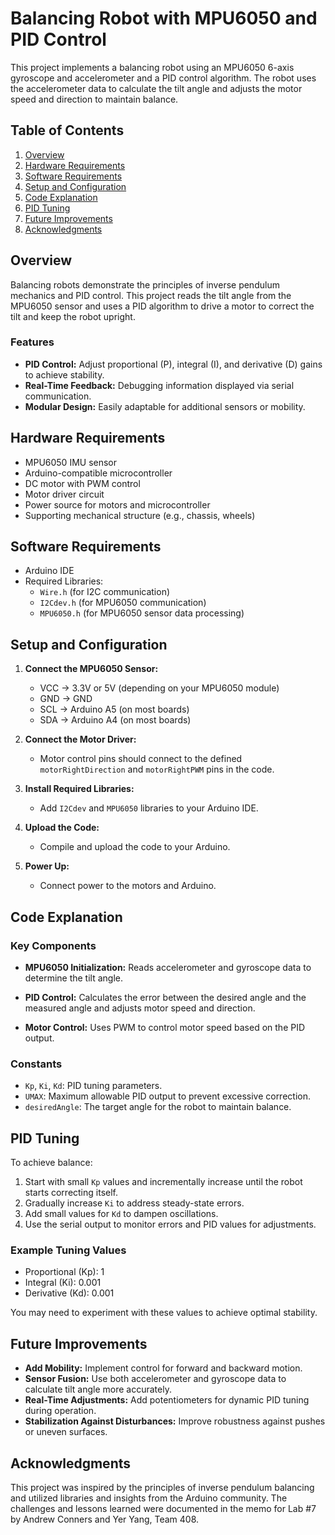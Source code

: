 # Balancing Robot with MPU6050 and PID Control

This project implements a balancing robot using an MPU6050 6-axis gyroscope and accelerometer and a PID control algorithm. The robot uses the accelerometer data to calculate the tilt angle and adjusts the motor speed and direction to maintain balance.

## Table of Contents
1. [Overview](#overview)
2. [Hardware Requirements](#hardware-requirements)
3. [Software Requirements](#software-requirements)
4. [Setup and Configuration](#setup-and-configuration)
5. [Code Explanation](#code-explanation)
6. [PID Tuning](#pid-tuning)
7. [Future Improvements](#future-improvements)
8. [Acknowledgments](#acknowledgments)

## Overview

Balancing robots demonstrate the principles of inverse pendulum mechanics and PID control. This project reads the tilt angle from the MPU6050 sensor and uses a PID algorithm to drive a motor to correct the tilt and keep the robot upright.

### Features
- **PID Control:** Adjust proportional (P), integral (I), and derivative (D) gains to achieve stability.
- **Real-Time Feedback:** Debugging information displayed via serial communication.
- **Modular Design:** Easily adaptable for additional sensors or mobility.

## Hardware Requirements
- MPU6050 IMU sensor
- Arduino-compatible microcontroller
- DC motor with PWM control
- Motor driver circuit
- Power source for motors and microcontroller
- Supporting mechanical structure (e.g., chassis, wheels)

## Software Requirements
- Arduino IDE
- Required Libraries:
  - `Wire.h` (for I2C communication)
  - `I2Cdev.h` (for MPU6050 communication)
  - `MPU6050.h` (for MPU6050 sensor data processing)

## Setup and Configuration

1. **Connect the MPU6050 Sensor:**
   - VCC -> 3.3V or 5V (depending on your MPU6050 module)
   - GND -> GND
   - SCL -> Arduino A5 (on most boards)
   - SDA -> Arduino A4 (on most boards)

2. **Connect the Motor Driver:**
   - Motor control pins should connect to the defined `motorRightDirection` and `motorRightPWM` pins in the code.

3. **Install Required Libraries:**
   - Add `I2Cdev` and `MPU6050` libraries to your Arduino IDE.

4. **Upload the Code:**
   - Compile and upload the code to your Arduino.

5. **Power Up:**
   - Connect power to the motors and Arduino.

## Code Explanation

### Key Components
- **MPU6050 Initialization:**
  Reads accelerometer and gyroscope data to determine the tilt angle.

- **PID Control:**
  Calculates the error between the desired angle and the measured angle and adjusts motor speed and direction.

- **Motor Control:**
  Uses PWM to control motor speed based on the PID output.

### Constants
- `Kp`, `Ki`, `Kd`: PID tuning parameters.
- `UMAX`: Maximum allowable PID output to prevent excessive correction.
- `desiredAngle`: The target angle for the robot to maintain balance.

## PID Tuning

To achieve balance:
1. Start with small `Kp` values and incrementally increase until the robot starts correcting itself.
2. Gradually increase `Ki` to address steady-state errors.
3. Add small values for `Kd` to dampen oscillations.
4. Use the serial output to monitor errors and PID values for adjustments.

### Example Tuning Values
- Proportional (Kp): 1
- Integral (Ki): 0.001
- Derivative (Kd): 0.001

You may need to experiment with these values to achieve optimal stability.

## Future Improvements

- **Add Mobility:** Implement control for forward and backward motion.
- **Sensor Fusion:** Use both accelerometer and gyroscope data to calculate tilt angle more accurately.
- **Real-Time Adjustments:** Add potentiometers for dynamic PID tuning during operation.
- **Stabilization Against Disturbances:** Improve robustness against pushes or uneven surfaces.

## Acknowledgments

This project was inspired by the principles of inverse pendulum balancing and utilized libraries and insights from the Arduino community. The challenges and lessons learned were documented in the memo for Lab #7 by Andrew Conners and Yer Yang, Team 408.

